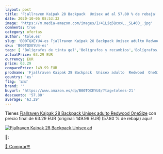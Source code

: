 ```yaml
---
layout: post
title: 'Fjallraven Kaipak 28 Backpack  Unisex ad al 57.80 % de rebaja'
date: 2020-10-06 08:53:32
image: 'https://m.media-amazon.com/images/I/41Liq5QcoxL._SL400_.jpg'
comments: true
category: ofertas
author: 'tole.es'
slug: 'B00TQXEYU4-es Fjallraven Kaipak 28 Backpack Unisex adulto Redwood OneSize'
sku: 'B00TQXEYU4-es'
tags: [ 'Bolígrafos de tinta gel','Bolígrafos y recambios','Bolígrafos, lápices y útiles de escritura','Oficina y papelería','Recambios para bolígrafos y plumas','backpack', ]
actualPrice: 63.29 EUR
currency: EUR
price: 63.29
comparePrice: 149.99 EUR
prodname: 'Fjallraven Kaipak 28 Backpack  Unisex adulto  Redwood  OneSize'
country: 'es'
flag: '🇪🇸'
brand: ''
buyurl: 'https://www.amazon.es/dp/B00TQXEYU4/?tag=tolees-21'
descuento: '57.80'
average: '63.29'
---
```


Tienes [Fjallraven Kaipak 28 Backpack  Unisex adulto  Redwood  OneSize](https://www.amazon.es/dp/B00TQXEYU4/?tag=tolees-21) con precio final de  63.29 EUR (original: 149.99 EUR) (57.80 %  de rebaja) aqui!

[![Fjallraven Kaipak 28 Backpack  Unisex ad](https://m.media-amazon.com/images/I/41Liq5QcoxL._SL400_.jpg)](https://www.amazon.es/dp/B00TQXEYU4/?tag=tolees-21)

🔎:


[🛒 Comprar!!!](https://www.amazon.es/dp/B00TQXEYU4/?tag=tolees-21)
